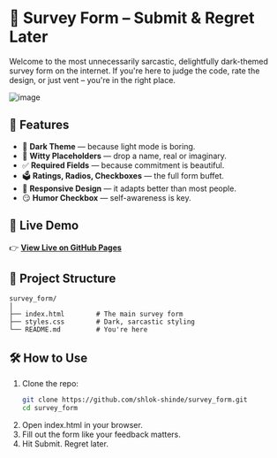 # 📝 Survey Form – Submit & Regret Later

Welcome to the most unnecessarily sarcastic, delightfully dark-themed survey form on the internet. If you're here to judge the code, rate the design, or just vent – you're in the right place.

![image](https://github.com/user-attachments/assets/7c879731-c33f-42e9-b6b0-84f8317ab82d)


## 🚀 Features

- 🎨 **Dark Theme** — because light mode is boring.
- 🧠 **Witty Placeholders** — drop a name, real or imaginary.
- ✅ **Required Fields** — because commitment is beautiful.
- 🗳️ **Ratings, Radios, Checkboxes** — the full form buffet.
- 📱 **Responsive Design** — it adapts better than most people.
- 😏 **Humor Checkbox** — self-awareness is key.

## 🔗 Live Demo

👉 [**View Live on GitHub Pages**](https://shlok-shinde.github.io/survey_form)

## 📁 Project Structure

```
survey_form/
│
├── index.html        # The main survey form
├── styles.css        # Dark, sarcastic styling
└── README.md         # You're here
```


## 🛠 How to Use

1. Clone the repo:
   ```bash
   git clone https://github.com/shlok-shinde/survey_form.git
   cd survey_form
2. Open index.html in your browser.
3. Fill out the form like your feedback matters.
4. Hit Submit. Regret later.
